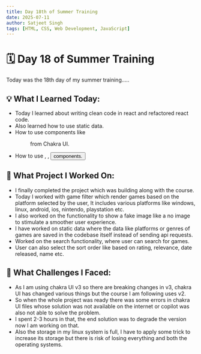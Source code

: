 ```yaml
---
title: Day 18th of Summer Training
date: 2025-07-11
author: Satjeet Singh
tags: [HTML, CSS, Web Development, JavaScript]
---
```


# 🗓️ Day 18 of Summer Training
Today was the 18th day of my summer training.....

## 💡 What I Learned Today:
- Today I learned about writing clean code in react and refactored react code.
- Also learned how to use static data.
- How to use components like <Menu> from Chakra UI.
- How to use <List>, <HStack>, <Button> components.
  

## 📝 What Project I Worked On:
- I finally completed the project which was building along with the course.
- Today I worked with game filter which render games based on the platform selected by the user, It includes various platforms like windows, linux, android, ios, nintendo, playstation etc.
- I also worked on the functionality to show a fake image like a no image to stimulate a smoother user experience.
- I have worked on static data where the data like platforms or genres of games are saved in the codebase itself instead of sending api requests.
- Worked on the search functionality, where user can search for games.
- User can also select the sort order like based on rating, relevance, date released, name etc.

## 🎯 What Challenges I Faced:
- As I am using chakra UI v3 so there are breaking changes in v3, chakra UI has changed various things but the course I am following uses v2.
- So when the whole project was ready there was some errors in chakra UI files whose solution was not available on the internet or copilot was also not able to solve the problem.
- I spent 2-3 hours in that, the end solution was to degrade the version now I am working on that.
- Also the storage in my linux system is full, I have to apply some trick to increase its storage but there is risk of losing everything and both the operating systems.

